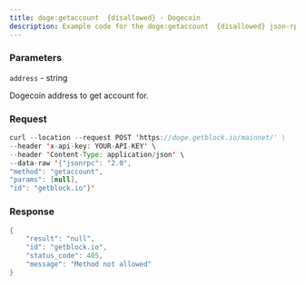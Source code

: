 ```yaml
---
title: doge:getaccount  {disallowed} - Dogecoin
description: Example code for the doge:getaccount  {disallowed} json-rpc method. Сomplete guide on how to use doge:getaccount  {disallowed} json-rpc in GetBlock.io Web3 documentation.
---
```


### Parameters


`address` - string

Dogecoin address to get account for.

### Request

``` java
curl --location --request POST 'https://doge.getblock.io/mainnet/' \
--header 'x-api-key: YOUR-API-KEY' \
--header 'Content-Type: application/json' \
--data-raw '{"jsonrpc": "2.0",
"method": "getaccount",
"params": [null],
"id": "getblock.io"}'
```

###  Response

``` java
{
    "result": "null",
    "id": "getblock.io",
    "status_code": 405,
    "message": "Method not allowed"
}
```

